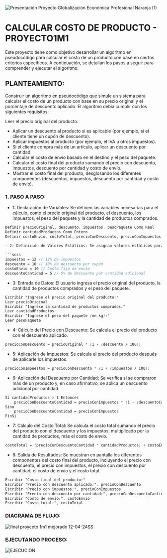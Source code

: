 ![Presentación Proyecto Globalización Económica Profesional Naranja (1)](https://github.com/Mariavaleriavarela/Proyecto1m1/assets/162743143/68043a80-822c-4020-88c6-dd12aa9ff85f)

# CALCULAR COSTO DE PRODUCTO - PROYECTO1M1


Este proyecto tiene como objetivo desarrollar un algoritmo en pseudocódigo para calcular el costo de un producto con base en ciertos criterios específicos. A continuación, se detallan los pasos a seguir para comprender y ejecutar el algoritmo:

## PLANTEAMIENTO:
Construir un algoritmo en pseudocódigo que simule un sistema para calcular el costo de un producto con base en su precio original y el porcentaje de descuento aplicado. El algoritmo debia cumplir con los siguientes requisitos:

Leer el precio original del producto.
- Aplicar un descuento al producto si es aplicable (por ejemplo, si el cliente tiene un cupón de descuento).
- Aplicar impuestos al producto (por ejemplo, el IVA u otros impuestos).
- Si el cliente compra más de un artículo, aplicar un descuento por cantidad.
- Calcular el costo de envío basado en el destino y el peso del paquete.
- Calcular el costo final del producto sumando el precio con descuento, impuestos, descuento por cantidad y costo de envío.
- Mostrar el costo final del producto, desglosando los diferentes componentes (descuentos, impuestos, descuento por cantidad y costo de envío).

### 1. PASO A PASO:
- 1: Declaración de Variables: Se definen las variables necesarias para el cálculo, como el precio original del producto, el descuento, los impuestos, el peso del paquete y la cantidad de productos comprados.
  
```scss
Definir precioOriginal, descuento, impuestos, pesoPaquete Como Real
Definir cantidadProductos Como Entero
Definir costoEnvio, costoTotal, precioConDescuento, precioConImpuestos, precioConDescuentoCantidad Como Real

- 2: Definición de Valores Estáticos: Se asignan valores estáticos para los impuestos, el descuento y el costo de envío.
  
```scss
impuestos = 12 // 12% de impuestos
descuento = 10 // 10% de descuento por cupón
costoEnvio = 10 // Costo fijo de envío
descuentoCantidad = 5 // 5% de descuento por cantidad adicional
```
- 3: Entrada de Datos: El usuario ingresa el precio original del producto, la cantidad de productos comprados y el peso del paquete.

```scss
Escribir "Ingrese el precio original del producto:"
Leer precioOriginal
Escribir "Ingrese la cantidad de productos comprados:"
Leer cantidadProductos
Escribir "Ingrese el peso del paquete (en kg):"
Leer pesoPaquete
```
- 4: Cálculo del Precio con Descuento: Se calcula el precio del producto con el descuento aplicado.

```scss
precioConDescuento = precioOriginal * (1 - (descuento / 100))
```

- 5: Aplicación de Impuestos: Se calcula el precio del producto después de aplicarle los impuestos.

 ```scss
 precioConImpuestos = precioConDescuento * (1 + (impuestos / 100))
 ```
- 6: Aplicación del Descuento por Cantidad: Se verifica si se compraron más de un producto y, en caso afirmativo, se aplica un descuento adicional por cantidad.

```scss
Si cantidadProductos > 1 Entonces
    precioConDescuentoCantidad = precioConImpuestos * (1 - (descuentoCantidad / 100))
Sino
    precioConDescuentoCantidad = precioConImpuestos
FinSi
```

- 7: Cálculo del Costo Total: Se calcula el costo total sumando el precio del producto con el descuento y los impuestos, multiplicado por la cantidad de productos, más el costo de envío.
```scss
costoTotal = (precioConDescuentoCantidad * cantidadProductos) + costoEnvio
```

- 8: Salida de Resultados: Se muestran en pantalla los diferentes componentes del costo final del producto, incluyendo el precio con descuento, el precio con impuestos, el precio con descuento por cantidad, el costo de envío y el costo total.
```scss
Escribir "Costo final del producto:"
Escribir "Precio con descuento aplicado:", precioConDescuento
Escribir "Precio con impuestos:", precioConImpuestos
Escribir "Precio con descuento por cantidad:", precioConDescuentoCantidad
Escribir "Costo de envío:", costoEnvio
Escribir "Costo total:", costoTotal
```
### DIAGRAMA DE FLUJO:

![final proyceto 1m1 mejorado 12-04-24SS](https://github.com/Mariavaleriavarela/Proyecto1m1/assets/162743143/997f0f6b-605b-4686-bc34-3366a0647d8f)

### EJECUTANDO PROCESO:

![EJECUCION](https://github.com/Mariavaleriavarela/Proyecto1m1/assets/162743143/0c4ef92c-bf7a-4e78-a06e-9993c4dbaaf8)


